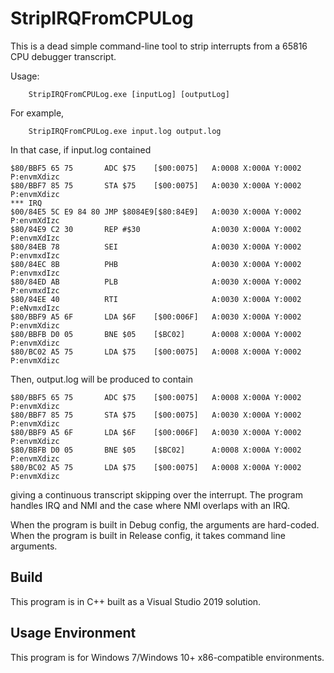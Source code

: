 # StripIRQFromCPULog
This is a dead simple command-line tool to strip interrupts from a 65816 CPU debugger transcript.

Usage:
```
    StripIRQFromCPULog.exe [inputLog] [outputLog]
```
For example,
```
    StripIRQFromCPULog.exe input.log output.log
```

In that case, if input.log contained
```
$80/BBF5 65 75       ADC $75    [$00:0075]   A:0008 X:000A Y:0002 P:envmXdizc
$80/BBF7 85 75       STA $75    [$00:0075]   A:0030 X:000A Y:0002 P:envmXdizc
*** IRQ
$00/84E5 5C E9 84 80 JMP $8084E9[$80:84E9]   A:0030 X:000A Y:0002 P:envmXdIzc
$80/84E9 C2 30       REP #$30                A:0030 X:000A Y:0002 P:envmXdIzc
$80/84EB 78          SEI                     A:0030 X:000A Y:0002 P:envmxdIzc
$80/84EC 8B          PHB                     A:0030 X:000A Y:0002 P:envmxdIzc
$80/84ED AB          PLB                     A:0030 X:000A Y:0002 P:envmxdIzc
$80/84EE 40          RTI                     A:0030 X:000A Y:0002 P:eNvmxdIzc
$80/BBF9 A5 6F       LDA $6F    [$00:006F]   A:0030 X:000A Y:0002 P:envmXdizc
$80/BBFB D0 05       BNE $05    [$BC02]      A:0008 X:000A Y:0002 P:envmXdizc
$80/BC02 A5 75       LDA $75    [$00:0075]   A:0008 X:000A Y:0002 P:envmXdizc
```
Then, output.log will be produced to contain
```
$80/BBF5 65 75       ADC $75    [$00:0075]   A:0008 X:000A Y:0002 P:envmXdizc
$80/BBF7 85 75       STA $75    [$00:0075]   A:0030 X:000A Y:0002 P:envmXdizc
$80/BBF9 A5 6F       LDA $6F    [$00:006F]   A:0030 X:000A Y:0002 P:envmXdizc
$80/BBFB D0 05       BNE $05    [$BC02]      A:0008 X:000A Y:0002 P:envmXdizc
$80/BC02 A5 75       LDA $75    [$00:0075]   A:0008 X:000A Y:0002 P:envmXdizc
```

giving a continuous transcript skipping over the interrupt. The program handles IRQ and NMI and the case where NMI overlaps with an IRQ.

When the program is built in Debug config, the arguments are hard-coded. When the program is built in Release config, it takes command line arguments. 

## Build
This program is in C++ built as a Visual Studio 2019 solution.

## Usage Environment
This program is for Windows 7/Windows 10+ x86-compatible environments.
